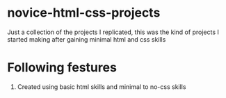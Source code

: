 # novice-html-css-projects
Just a collection of the projects I replicated, this was the kind of projects I started making after gaining minimal html and css skills
# Following festures
1. Created using basic html skills and minimal to no-css skills
